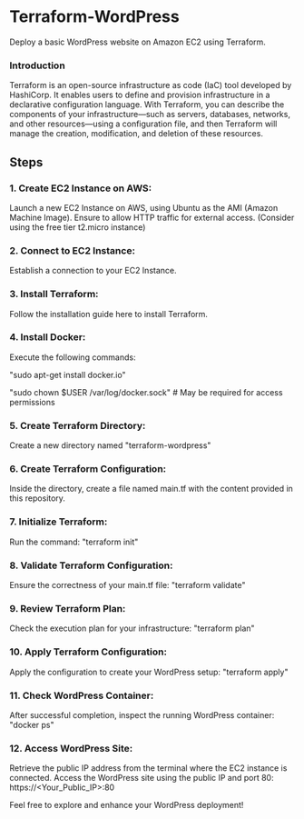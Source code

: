 # Terraform-WordPress
Deploy a basic WordPress website on Amazon EC2 using Terraform.

### Introduction
Terraform is an open-source infrastructure as code (IaC) tool developed by HashiCorp. It enables users to define and provision infrastructure in a declarative configuration language. With Terraform, you can describe the components of your infrastructure—such as servers, databases, networks, and other resources—using a configuration file, and then Terraform will manage the creation, modification, and deletion of these resources.

## Steps
### 1. Create EC2 Instance on AWS:

Launch a new EC2 Instance on AWS, using Ubuntu as the AMI (Amazon Machine Image).
Ensure to allow HTTP traffic for external access. (Consider using the free tier t2.micro instance)
### 2. Connect to EC2 Instance:

Establish a connection to your EC2 Instance.
### 3. Install Terraform:

Follow the installation guide here to install Terraform.
### 4. Install Docker:

Execute the following commands:

"sudo apt-get install docker.io"

"sudo chown $USER /var/log/docker.sock" # May be required for access permissions

### 5. Create Terraform Directory:

Create a new directory named "terraform-wordpress"

### 6. Create Terraform Configuration:

Inside the directory, create a file named main.tf with the content provided in this repository.

### 7. Initialize Terraform:

Run the command: "terraform init"

### 8. Validate Terraform Configuration:

Ensure the correctness of your main.tf file: "terraform validate"

### 9. Review Terraform Plan:

Check the execution plan for your infrastructure: "terraform plan"

### 10. Apply Terraform Configuration:

Apply the configuration to create your WordPress setup: "terraform apply"

### 11. Check WordPress Container:

After successful completion, inspect the running WordPress container: "docker ps"

### 12. Access WordPress Site:

Retrieve the public IP address from the terminal where the EC2 instance is connected.
Access the WordPress site using the public IP and port 80: https://<Your_Public_IP>:80

Feel free to explore and enhance your WordPress deployment!
